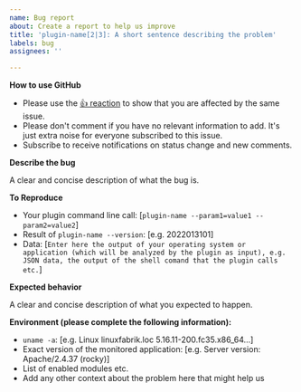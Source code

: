 ```yaml
---
name: Bug report
about: Create a report to help us improve
title: 'plugin-name[2|3]: A short sentence describing the problem'
labels: bug
assignees: ''

---
```


**How to use GitHub**
* Please use the [👍 reaction](https://blog.github.com/2016-03-10-add-reactions-to-pull-requests-issues-and-comments/) to show that you are affected by the same issue.
* Please don't comment if you have no relevant information to add. It's just extra noise for everyone subscribed to this issue.
* Subscribe to receive notifications on status change and new comments.

**Describe the bug**

A clear and concise description of what the bug is.

**To Reproduce**
* Your plugin command line call: [`plugin-name --param1=value1 --param2=value2`]
* Result of `plugin-name --version`: [e.g. 2022013101]
* Data:
[```Enter here the output of your operating system or application (which will be analyzed by the plugin as input), e.g. JSON data, the output of the shell comand that the plugin calls etc.```]

**Expected behavior**

A clear and concise description of what you expected to happen.

**Environment (please complete the following information):**
 - `uname -a`: [e.g. Linux linuxfabrik.loc 5.16.11-200.fc35.x86_64...]
 - Exact version of the monitored application: [e.g. Server version: Apache/2.4.37 (rocky)]
 - List of enabled modules etc.
 - Add any other context about the problem here that might help us
